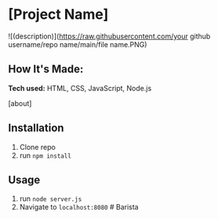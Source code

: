 # [Project Name]

![(description)](https://raw.githubusercontent.com/your github username/repo name/main/file name.PNG)

## How It's Made:

**Tech used:** HTML, CSS, JavaScript, Node.js

[about]

## Installation

1. Clone repo
2. run `npm install`

## Usage

1. run `node server.js`
2. Navigate to `localhost:8080`
#   B a r i s t a  
 